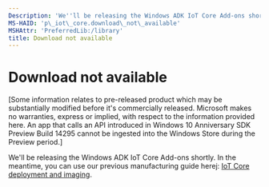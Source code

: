 ```yaml
---
Description: 'We''ll be releasing the Windows ADK IoT Core Add-ons shortly. In the meantime, you can use our previous manufacturing guide herej: IoT Core deployment and imaging.'
MS-HAID: 'p\_iot\_core.download\_not\_available'
MSHAttr: 'PreferredLib:/library'
title: Download not available
---
```


# Download not available


\[Some information relates to pre-released product which may be substantially modified before it's commercially released. Microsoft makes no warranties, express or implied, with respect to the information provided here. An app that calls an API introduced in Windows 10 Anniversary SDK Preview Build 14295 cannot be ingested into the Windows Store during the Preview period.\]

We'll be releasing the Windows ADK IoT Core Add-ons shortly. In the meantime, you can use our previous manufacturing guide herej: [IoT Core deployment and imaging](iot-core-deployment-and-imaging.md).

 

 



